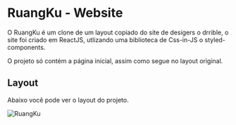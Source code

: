 # RuangKu - Website

O RuangKu é um clone de um layout copiado do site de desigers o drrible, o site foi criado em ReactJS, utlizando uma biblioteca de Css-in-JS o styled-components.

O projeto só contém a página inicial, assim como segue no layout original.

## Layout

Abaixo você pode ver o layout do projeto.

![RuangKu](https://github.com/DKSecurity99/images-dk/blob/main/ruangku.webp.jpg)
